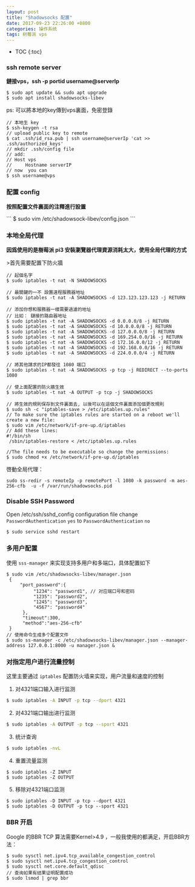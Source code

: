 ```yaml
---
layout: post
title: "Shadowsocks 配置"
date: 2017-09-23 22:26:00 +0800
categories: 操作系统
tags: 树莓派 vps
---
```


* TOC
{:toc}

### ssh remote server

<p><b>鏈接vps，<shell>ssh -p portid username@serverIp </shell> </b></p>

```
$ sudo apt update && sudo apt upgrade 
$ sudo apt install shadowsocks-libev
```
>
ps: 可以將本地的key傳到vps裏面，免密登錄
```
// 本地生 key 
$ ssh-keygen -t rsa
// upload public key to remote
$ cat .ssh/id_rsa.pub | ssh username@serverIp 'cat >> .ssh/authorized_keys'
// mkdir .ssh/config file
// add:
// Host vps
//     Hostname serverIP
// now  you can
$ ssh username@vps
```

### 配置 config

<p><b>按照配置文件裏面的注釋進行設置</b></p>
``` 
$ sudo vim /etc/shadowsock-libev/config.json
```

### 本地全局代理

<p><b> 因爲使用的是樹莓派 pi3 安裝瀏覽器代理資源消耗太大，使用全局代理的方式</b></p>
>首先需要配置下防火牆

```
// 起個名字
$ sudo iptables -t nat -N SHADOWSOCKS

// 最關鍵的一不 設置遠程服務器地址
$ sudo iptables -t nat -A SHADOWSOCKS -d 123.123.123.123 -j RETURN

// 添加你想和服務器一樣需要過濾的地址
// 比如： 鏈接的路由器地址
$ sudo iptables -t nat -A SHADOWSOCKS -d 0.0.0.0/8 -j RETURN
$ sudo iptables -t nat -A SHADOWSOCKS -d 10.0.0.0/8 -j RETURN
$ sudo iptables -t nat -A SHADOWSOCKS -d 127.0.0.0/8 -j RETURN
$ sudo iptables -t nat -A SHADOWSOCKS -d 169.254.0.0/16 -j RETURN
$ sudo iptables -t nat -A SHADOWSOCKS -d 172.16.0.0/12 -j RETURN
$ sudo iptables -t nat -A SHADOWSOCKS -d 192.168.0.0/16 -j RETURN
$ sudo iptables -t nat -A SHADOWSOCKS -d 224.0.0.0/4 -j RETURN

// 將其他請求的IP都發往 1080 端口
$ sudo iptables -t nat -A SHADOWSOCKS -p tcp -j REDIRECT --to-ports 1080

// 使上面配置的防火牆生效
$ sudo iptables -t nat -A OUTPUT -p tcp -j SHADOWSOCKS

// 將生效的規則保存到文件裏面去, 以後可以在這個文件裏面添加個更改規則
$ sudo sh -c "iptables-save > /etc/iptables.up.rules"
// To make sure the iptables rules are started on a reboot we'll create a new file:
$ sudo vim /etc/network/if-pre-up.d/iptables
// Add these lines:
#!/bin/sh
 /sbin/iptables-restore < /etc/iptables.up.rules

//The file needs to be executable so change the permissions:
$ sudo chmod +x /etc/network/if-pre-up.d/iptables
```

>
啓動全局代理：
```
sudo ss-redir -s remoteIp -p remotePort -l 1080 -k password -m aes-256-cfb  -u -f /var/run/shadowsocks.pid
```

### Disable SSH Password 

>
Open /etc/ssh/sshd_config configuration file
change <code>PasswordAuthentication</code> <code>yes</code>
to
<code>PasswordAuthentication</code> <code>no</code>
```
$ sudo service sshd restart
```

### 多用户配置
>
使用 <code>sss-manager</code> 来实现支持多用户和多端口，具体配置如下
```
$ sudo vim /etc/shadowsocks-libev/manager.json
 {
     "port_password":{
          "1234": "password1", // 对应端口号和密码
          "1235": "password2",
          "1245": "password3",
          "4567": "password4"
      },
      "timeout":300,
      "method":"aes-256-cfb"
 }
// 使用命令生成多个配置文件
$ sudo ss-manager -c /etc/shadowsocks-libev/manager.json --manager-address 127.0.0.1:8000 -u manager.json &
```

### 对指定用户进行流量控制
>
这里主要通过 <code>iptables</code> 配置防火墙来实现，用户流量和速度的控制
1. 对4321端口输入进行监测
```bash
$ sudo iptables -A INPUT -p tcp --dport 4321
```
2. 对4321端口输出进行监测
```bash
$ sudo iptables -A OUTPUT -p tcp --sport 4321
```
3. 统计查询
```bash
$ sudo iptables -nvL
```
4. 重置流量监测
```
$ sudo iptables -Z INPUT
$ sudo iptables -Z OUTPUT
```
5. 移除对4321端口监测
```
$ sudo iptables -D INPUT -p tcp --dport 4321
$ sudo iptables -D OUTPUT -p tcp --sport 4321
```

### BBR 开启
>
Google 的BBR TCP 算法需要Kernel>4.9 ，一般我使用的都满足，开启BBR方法：
```
$ sudo sysctl net.ipv4.tcp_available_congestion_control
$ sudo sysctl net.ipv4.tcp_congestion_control
$ sudo sysctl net.core.default_qdisc
// 查询如果有结果证明配置成功
$ sudo lsmod | grep bbr
```
